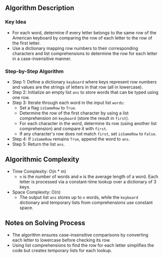 ## Algorithm Description
### Key Idea
- For each word, determine if every letter belongs to the same row of the American keyboard by comparing the row of each letter to the row of the first letter.
- Use a dictionary mapping row numbers to their corresponding characters and list comprehensions to determine the row for each letter in a case-insensitive manner.

### Step-by-Step Algorithm
- Step 1: Define a dictionary ```keyboard``` where keys represent row numbers and values are the strings of letters in that row (all in lowercase).
- Step 2: Initialize an empty list ```ans``` to store words that can be typed using one row.
- Step 3: Iterate through each word in the input list ```words```:
  - Set a flag ```isSameRow``` to ```True```.
  - Determine the row of the first character by using a list comprehension on ```keyboard``` (store the result in ```first```).
  - For each character in the word, determine its row (using another list comprehension) and compare it with ```first```.
  - If any character's row does not match ```first```, set ```isSameRow``` to ```False```.
- Step 4: If ```isSameRow``` remains ```True```, append the word to ```ans```.
- Step 5: Return the list ```ans```.

## Algorithmic Complexity
- Time Complexity: O(n * m)
  - ```n``` is the number of words and ```m``` is the average length of a word. Each letter is processed via a constant-time lookup over a dictionary of 3 keys.
- Space Complexity: O(n)
  - The output list ```ans``` stores up to ```n``` words, while the ```keyboard``` dictionary and temporary lists from comprehensions use constant space.

## Notes on Solving Process
- The algorithm ensures case-insensitive comparisons by converting each letter to lowercase before checking its row.
- Using list comprehensions to find the row for each letter simplifies the code but creates temporary lists for each lookup.